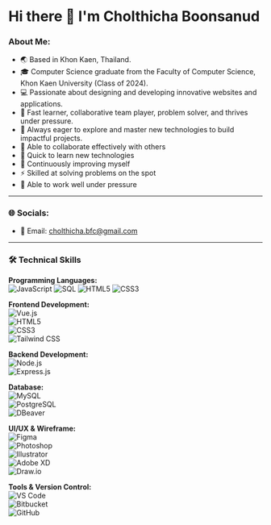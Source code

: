 # Hi there 👋 I'm Cholthicha Boonsanud

### About Me:
- 🌏 Based in Khon Kaen, Thailand.
- 🎓 Computer Science graduate from the Faculty of Computer Science, Khon Kaen University (Class of 2024).
- 💻 Passionate about designing and developing innovative websites and applications.
- 🚀 Fast learner, collaborative team player, problem solver, and thrives under pressure.
- 🔭 Always eager to explore and master new technologies to build impactful projects.
- 🤝 Able to collaborate effectively with others
- 🚀 Quick to learn new technologies
- 🔄 Continuously improving myself
- ⚡ Skilled at solving problems on the spot
- 💪 Able to work well under pressure
------

### 🌐 Socials:
- 📧 Email: [cholthicha.bfc@gmail.com](mailto:cholthicha.bfc@gmail.com)
  
---

### 🛠️ Technical Skills

**Programming Languages:**  
![JavaScript](https://img.shields.io/badge/JavaScript-F7DF1E?style=for-the-badge&logo=javascript&logoColor=black) 
![SQL](https://img.shields.io/badge/SQL-4479A1?style=for-the-badge&logo=postgresql&logoColor=white) 
![HTML5](https://img.shields.io/badge/HTML5-E34F26?style=for-the-badge&logo=html5&logoColor=white) 
![CSS3](https://img.shields.io/badge/CSS3-1572B6?style=for-the-badge&logo=css3&logoColor=white)

**Frontend Development:**  
![Vue.js](https://img.shields.io/badge/Vue.js-4FC08D?style=for-the-badge&logo=vue.js&logoColor=white)  
![HTML5](https://img.shields.io/badge/HTML5-E34F26?style=for-the-badge&logo=html5&logoColor=white)  
![CSS3](https://img.shields.io/badge/CSS3-1572B6?style=for-the-badge&logo=css3&logoColor=white)  
![Tailwind CSS](https://img.shields.io/badge/Tailwind_CSS-06B6D4?style=for-the-badge&logo=tailwind-css&logoColor=white)

**Backend Development:**  
![Node.js](https://img.shields.io/badge/Node.js-339933?style=for-the-badge&logo=node.js&logoColor=white)  
![Express.js](https://img.shields.io/badge/Express.js-000000?style=for-the-badge&logo=express&logoColor=white)

**Database:**  
![MySQL](https://img.shields.io/badge/MySQL-4479A1?style=for-the-badge&logo=mysql&logoColor=white)  
![PostgreSQL](https://img.shields.io/badge/PostgreSQL-336791?style=for-the-badge&logo=postgresql&logoColor=white)  
![DBeaver](https://img.shields.io/badge/DBeaver-4A97C1?style=for-the-badge&logo=dbeaver&logoColor=white)

**UI/UX & Wireframe:**  
![Figma](https://img.shields.io/badge/Figma-F24E1E?style=for-the-badge&logo=figma&logoColor=white)  
![Photoshop](https://img.shields.io/badge/Photoshop-31A8FF?style=for-the-badge&logo=adobe-photoshop&logoColor=white)  
![Illustrator](https://img.shields.io/badge/Illustrator-FF9A00?style=for-the-badge&logo=adobe-illustrator&logoColor=white)  
![Adobe XD](https://img.shields.io/badge/Adobe_XD-FF61F6?style=for-the-badge&logo=adobexd&logoColor=white)  
![Draw.io](https://img.shields.io/badge/Draw.io-0052CC?style=for-the-badge&logo=draw.io&logoColor=white)

**Tools & Version Control:**  
![VS Code](https://img.shields.io/badge/VS_Code-0078D7?style=for-the-badge&logo=visual-studio-code&logoColor=white)  
![Bitbucket](https://img.shields.io/badge/Bitbucket-205081?style=for-the-badge&logo=bitbucket&logoColor=white)  
![GitHub](https://img.shields.io/badge/GitHub-181717?style=for-the-badge&logo=github&logoColor=white)

